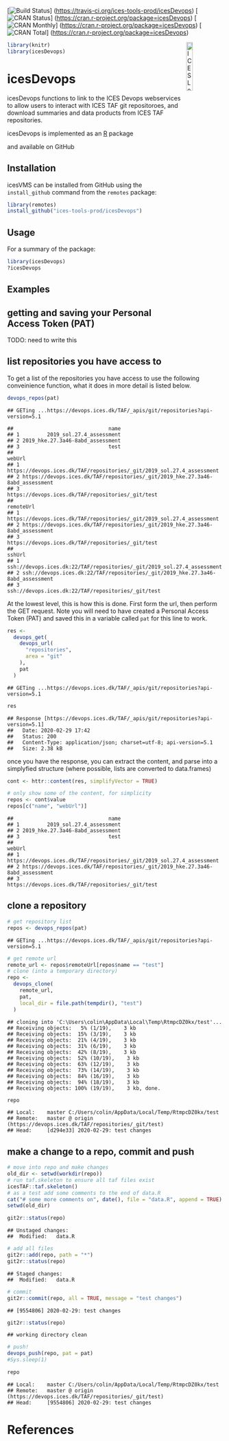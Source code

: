 
\[![Build
Status](https://travis-ci.org/ices-tools-prod/icesDevops.svg?branch=devel)\]
(<https://travis-ci.org/ices-tools-prod/icesDevops>) \[![CRAN
Status](http://r-pkg.org/badges/version/icesDevops)\]
(<https://cran.r-project.org/package=icesDevops>) \[![CRAN
Monthly](http://cranlogs.r-pkg.org/badges/icesDevops)\]
(<https://cran.r-project.org/package=icesDevops>) \[![CRAN
Total](http://cranlogs.r-pkg.org/badges/grand-total/icesDevops)\]
(<https://cran.r-project.org/package=icesDevops>)

[<img align="right" alt="ICES Logo" width="17%" height="17%"
  src="http://ices.dk/_layouts/15/1033/images/icesimg/iceslogo.png">](http://ices.dk)

``` r
library(knitr)
library(icesDevops)
```

# icesDevops

icesDevops functions to link to the ICES Devops webservices to allow
users to interact with ICES TAF git repositoroes, and download summaries
and data products from ICES TAF repositories.

icesDevops is implemented as an [R](https://www.r-project.org) package
<!-- and available on [CRAN](https://cran.r-project.org/package=icesDevops). -->
and available on GitHub

## Installation

icesVMS can be installed from GitHub using the `install_github` command
from the `remotes` package:

``` r
library(remotes)
install_github("ices-tools-prod/icesDevops")
```

## Usage

For a summary of the package:

``` r
library(icesDevops)
?icesDevops
```

## Examples

## getting and saving your Personal Access Token (PAT)

TODO: need to write this

## list repositories you have access to

To get a list of the repositories you have access to use the following
conveinience function, what it does in more detail is listed below.

``` r
devops_repos(pat)
```

    ## GETing ...https://devops.ices.dk/TAF/_apis/git/repositories?api-version=5.1

    ##                               name
    ## 1         2019_sol.27.4_assessment
    ## 2 2019_hke.27.3a46-8abd_assessment
    ## 3                             test
    ##                                                                          webUrl
    ## 1         https://devops.ices.dk/TAF/repositories/_git/2019_sol.27.4_assessment
    ## 2 https://devops.ices.dk/TAF/repositories/_git/2019_hke.27.3a46-8abd_assessment
    ## 3                             https://devops.ices.dk/TAF/repositories/_git/test
    ##                                                                       remoteUrl
    ## 1         https://devops.ices.dk/TAF/repositories/_git/2019_sol.27.4_assessment
    ## 2 https://devops.ices.dk/TAF/repositories/_git/2019_hke.27.3a46-8abd_assessment
    ## 3                             https://devops.ices.dk/TAF/repositories/_git/test
    ##                                                                           sshUrl
    ## 1         ssh://devops.ices.dk:22/TAF/repositories/_git/2019_sol.27.4_assessment
    ## 2 ssh://devops.ices.dk:22/TAF/repositories/_git/2019_hke.27.3a46-8abd_assessment
    ## 3                             ssh://devops.ices.dk:22/TAF/repositories/_git/test

At the lowest level, this is how this is done. First form the url, then
perform the GET request. Note you will need to have created a Personal
Access Token (PAT) and saved this in a variable called `pat` for this
line to work.

``` r
res <-
  devops_get(
    devops_url(
      "repositories",
      area = "git"
    ),
    pat
  )
```

    ## GETing ...https://devops.ices.dk/TAF/_apis/git/repositories?api-version=5.1

``` r
res
```

    ## Response [https://devops.ices.dk/TAF/_apis/git/repositories?api-version=5.1]
    ##   Date: 2020-02-29 17:42
    ##   Status: 200
    ##   Content-Type: application/json; charset=utf-8; api-version=5.1
    ##   Size: 2.38 kB

once you have the response, you can extract the content, and parse into
a simplyfied structure (where possible, lists are converted to
data.frames)

``` r
cont <- httr::content(res, simplifyVector = TRUE)

# only show some of the content, for simplicity
repos <- cont$value
repos[c("name", "webUrl")]
```

    ##                               name
    ## 1         2019_sol.27.4_assessment
    ## 2 2019_hke.27.3a46-8abd_assessment
    ## 3                             test
    ##                                                                          webUrl
    ## 1         https://devops.ices.dk/TAF/repositories/_git/2019_sol.27.4_assessment
    ## 2 https://devops.ices.dk/TAF/repositories/_git/2019_hke.27.3a46-8abd_assessment
    ## 3                             https://devops.ices.dk/TAF/repositories/_git/test

## clone a repository

``` r
# get repository list
repos <- devops_repos(pat)
```

    ## GETing ...https://devops.ices.dk/TAF/_apis/git/repositories?api-version=5.1

``` r
# get remote url
remote_url <- repos$remoteUrl[repos$name == "test"]
# clone (into a temporary directory)
repo <-
  devops_clone(
    remote_url,
    pat,
    local_dir = file.path(tempdir(), "test")
  )
```

    ## cloning into 'C:\Users\colin\AppData\Local\Temp\RtmpcDZ0kx/test'...
    ## Receiving objects:   5% (1/19),    3 kb
    ## Receiving objects:  15% (3/19),    3 kb
    ## Receiving objects:  21% (4/19),    3 kb
    ## Receiving objects:  31% (6/19),    3 kb
    ## Receiving objects:  42% (8/19),    3 kb
    ## Receiving objects:  52% (10/19),    3 kb
    ## Receiving objects:  63% (12/19),    3 kb
    ## Receiving objects:  73% (14/19),    3 kb
    ## Receiving objects:  84% (16/19),    3 kb
    ## Receiving objects:  94% (18/19),    3 kb
    ## Receiving objects: 100% (19/19),    3 kb, done.

``` r
repo
```

    ## Local:    master C:/Users/colin/AppData/Local/Temp/RtmpcDZ0kx/test
    ## Remote:   master @ origin (https://devops.ices.dk/TAF/repositories/_git/test)
    ## Head:     [d294e33] 2020-02-29: test changes

## make a change to a repo, commit and push

``` r
# move into repo and make changes
old_dir <- setwd(workdir(repo))
# run taf.skeleton to ensure all taf files exist
icesTAF::taf.skeleton()
# as a test add some comments to the end of data.R
cat("# some more comments on", date(), file = "data.R", append = TRUE)
setwd(old_dir)

git2r::status(repo)
```

    ## Unstaged changes:
    ##  Modified:   data.R

``` r
# add all files
git2r::add(repo, path = "*")
git2r::status(repo)
```

    ## Staged changes:
    ##  Modified:   data.R

``` r
# commit
git2r::commit(repo, all = TRUE, message = "test changes")
```

    ## [9554806] 2020-02-29: test changes

``` r
git2r::status(repo)
```

    ## working directory clean

``` r
# push!
devops_push(repo, pat = pat)
#Sys.sleep(1)

repo
```

    ## Local:    master C:/Users/colin/AppData/Local/Temp/RtmpcDZ0kx/test
    ## Remote:   master @ origin (https://devops.ices.dk/TAF/repositories/_git/test)
    ## Head:     [9554806] 2020-02-29: test changes

# References
